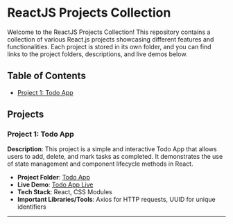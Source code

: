 # ReactJS Projects Collection

Welcome to the ReactJS Projects Collection! This repository contains a collection of various React.js projects showcasing different features and functionalities. Each project is stored in its own folder, and you can find links to the project folders, descriptions, and live demos below.

## Table of Contents

- [Project 1: Todo App](#project-1-todo-app)

## Projects

### Project 1: Todo App

**Description**: This project is a simple and interactive Todo App that allows users to add, delete, and mark tasks as completed. It demonstrates the use of state management and component lifecycle methods in React.

- **Project Folder**: [Todo App](https://github.com/bdushimi/react-level-up/tree/trello-clone)
- **Live Demo**: [Todo App Live](https://example.com/todoapp)
- **Tech Stack**: React, CSS Modules
- **Important Libraries/Tools**: Axios for HTTP requests, UUID for unique identifiers

---
